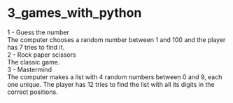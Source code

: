 # 3_games_with_python
1 - Guess the number<br>
    The computer chooses a random number between 1 and 100 and the player has 7 tries to find it.<br>
2 - Rock paper scissors<br>
    The classic game.<br>
3 - Mastermind<br>
    The computer makes a list with 4 random numbers between 0 and 9, each one unique. The player has 12 tries to find the list with all its digits in the correct positions.<br>

